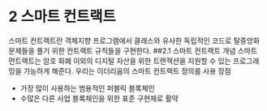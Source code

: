 # 2 스마트 컨트랙트
스마트 컨트랙트란 객체지향 프로그램에서 클래스와 유사한 독립적인 코드로 탈중앙화 문제들을 풀기 위한 컨트랙트 규칙들을 구현한다.
##2.1 스마트 컨트랙트 개념
스마트  먼트랙트는 암호 화폐 이외의 디지털 자산을 위한 트랜잭션을 지원할 수 있는 프로그래밍을 가능하게 해준다.
우리는 이더리움의 스마트 컨트랙트 정의를 사용
장점
* 가장 많이 사용하는 범용적인 퍼블릭 블록체인
* 수많은 다른 사업 블록체인을 위한 표준 구현체로 활약

